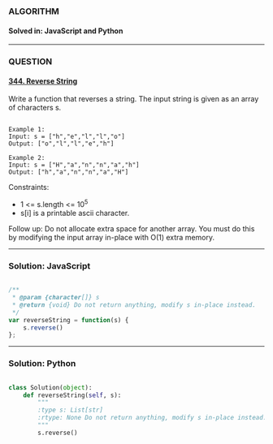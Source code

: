 ### ALGORITHM
#### Solved in: JavaScript and Python
-----
### QUESTION

#### [344. Reverse String](https://leetcode.com/problems/reverse-string/)

Write a function that reverses a string. The input string is given as an array of characters s.

``` 

Example 1:
Input: s = ["h","e","l","l","o"]
Output: ["o","l","l","e","h"]

Example 2:
Input: s = ["H","a","n","n","a","h"]
Output: ["h","a","n","n","a","H"]

```

Constraints:

* 1 <= s.length <= 10<sup>5</sup>
* s[i] is a printable ascii character.

Follow up: Do not allocate extra space for another array. You must do this by modifying the input array in-place with O(1) extra memory.

-----

### Solution: JavaScript

```js

/**
 * @param {character[]} s
 * @return {void} Do not return anything, modify s in-place instead.
 */
var reverseString = function(s) {
    s.reverse()
};

```

-----

### Solution: Python

```py

class Solution(object):
    def reverseString(self, s):
        """
        :type s: List[str]
        :rtype: None Do not return anything, modify s in-place instead.
        """
        s.reverse()
        
```

